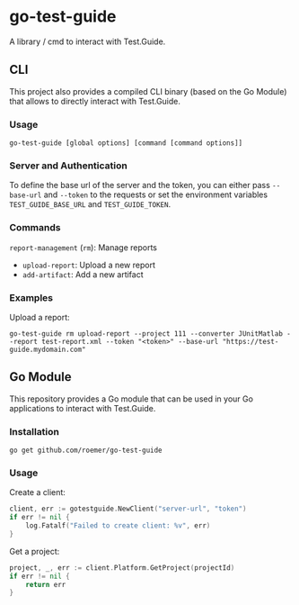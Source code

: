 # go-test-guide
A library / cmd to interact with Test.Guide.

## CLI
This project also provides a compiled CLI binary (based on the Go Module) that allows to directly interact with Test.Guide.

### Usage

```
go-test-guide [global options] [command [command options]]
```

### Server and Authentication

To define the base url of the server and the token, you can either pass `--base-url` and `--token` to the requests or set the environment variables `TEST_GUIDE_BASE_URL` and `TEST_GUIDE_TOKEN`.

### Commands

`report-management` (`rm`): Manage reports
* `upload-report`: Upload a new report
* `add-artifact`: Add a new artifact

### Examples

Upload a report:
```
go-test-guide rm upload-report --project 111 --converter JUnitMatlab --report test-report.xml --token "<token>" --base-url "https://test-guide.mydomain.com"
```

## Go Module
This repository provides a Go module that can be used in your Go applications to interact with Test.Guide.

### Installation

```
go get github.com/roemer/go-test-guide
```

### Usage

Create a client:
```go
client, err := gotestguide.NewClient("server-url", "token")
if err != nil {
    log.Fatalf("Failed to create client: %v", err)
}
```

Get a project:
```go
project, _, err := client.Platform.GetProject(projectId)
if err != nil {
    return err
}
```

